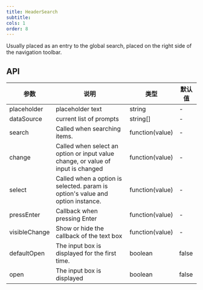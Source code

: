 ```yaml
---
title: HeaderSearch
subtitle:
cols: 1
order: 8
---
```


Usually placed as an entry to the global search, placed on the right side of the navigation toolbar.

## API

| 参数 | 说明 | 类型 | 默认值 |
| --- | --- | --- | --- |
| placeholder | placeholder text | string | - |
| dataSource | current list of prompts | string[] | - |
| search | Called when searching items. | function(value) | - |
| change | Called when select an option or input value change, or value of input is changed | function(value) | - |
| select | Called when a option is selected. param is option's value and option instance. | function(value) | - |
| pressEnter | Callback when pressing Enter | function(value) | - |
| visibleChange | Show or hide the callback of the text box | function(value) | - |
| defaultOpen | The input box is displayed for the first time. | boolean | false |
| open | The input box is displayed | boolean | false |
